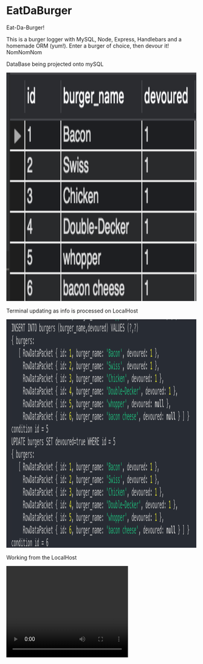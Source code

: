 # EatDaBurger
Eat-Da-Burger!

This is a burger logger with MySQL, Node, Express, Handlebars and a homemade ORM (yum!). 
Enter a burger of choice, then devour it! NomNomNom

<p>DataBase being projected onto mySQL</p>
    <p>
    <img src= "images/mySQL.png" style="width:500px;height:600px;">
    </p>

<p></p>

<p>Terminal updating as info is processed on LocalHost</p>
    <p>
    <img src= "images/terminal.png" style="width:500px;height:600px;">
    </p>

<p></p>

<p>Working from the LocalHost</p>
    <p>
    <video width="320" height="240" controls src="images/EDB.webm"></video>
    </p>